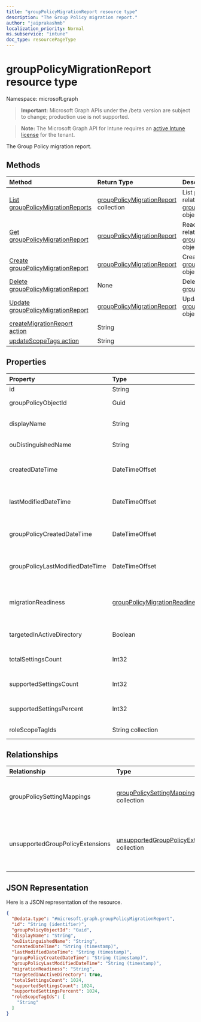 ```yaml
---
title: "groupPolicyMigrationReport resource type"
description: "The Group Policy migration report."
author: "jaiprakashmb"
localization_priority: Normal
ms.subservice: "intune"
doc_type: resourcePageType
---
```


# groupPolicyMigrationReport resource type

Namespace: microsoft.graph

> **Important:** Microsoft Graph APIs under the /beta version are subject to change; production use is not supported.

> **Note:** The Microsoft Graph API for Intune requires an [active Intune license](https://go.microsoft.com/fwlink/?linkid=839381) for the tenant.

The Group Policy migration report.

## Methods
|Method|Return Type|Description|
|:---|:---|:---|
|[List groupPolicyMigrationReports](../api/intune-gpanalyticsservice-grouppolicymigrationreport-list.md)|[groupPolicyMigrationReport](../resources/intune-gpanalyticsservice-grouppolicymigrationreport.md) collection|List properties and relationships of the [groupPolicyMigrationReport](../resources/intune-gpanalyticsservice-grouppolicymigrationreport.md) objects.|
|[Get groupPolicyMigrationReport](../api/intune-gpanalyticsservice-grouppolicymigrationreport-get.md)|[groupPolicyMigrationReport](../resources/intune-gpanalyticsservice-grouppolicymigrationreport.md)|Read properties and relationships of the [groupPolicyMigrationReport](../resources/intune-gpanalyticsservice-grouppolicymigrationreport.md) object.|
|[Create groupPolicyMigrationReport](../api/intune-gpanalyticsservice-grouppolicymigrationreport-create.md)|[groupPolicyMigrationReport](../resources/intune-gpanalyticsservice-grouppolicymigrationreport.md)|Create a new [groupPolicyMigrationReport](../resources/intune-gpanalyticsservice-grouppolicymigrationreport.md) object.|
|[Delete groupPolicyMigrationReport](../api/intune-gpanalyticsservice-grouppolicymigrationreport-delete.md)|None|Deletes a [groupPolicyMigrationReport](../resources/intune-gpanalyticsservice-grouppolicymigrationreport.md).|
|[Update groupPolicyMigrationReport](../api/intune-gpanalyticsservice-grouppolicymigrationreport-update.md)|[groupPolicyMigrationReport](../resources/intune-gpanalyticsservice-grouppolicymigrationreport.md)|Update the properties of a [groupPolicyMigrationReport](../resources/intune-gpanalyticsservice-grouppolicymigrationreport.md) object.|
|[createMigrationReport action](../api/intune-gpanalyticsservice-grouppolicymigrationreport-createmigrationreport.md)|String||
|[updateScopeTags action](../api/intune-gpanalyticsservice-grouppolicymigrationreport-updatescopetags.md)|String||

## Properties
|Property|Type|Description|
|:---|:---|:---|
|id|String||
|groupPolicyObjectId|Guid|The Group Policy Object GUID from GPO Xml content|
|displayName|String|The name of Group Policy Object from the GPO Xml Content|
|ouDistinguishedName|String|The distinguished name of the OU.|
|createdDateTime|DateTimeOffset|The date and time at which the GroupPolicyMigrationReport was created.|
|lastModifiedDateTime|DateTimeOffset|The date and time at which the GroupPolicyMigrationReport was last modified.|
|groupPolicyCreatedDateTime|DateTimeOffset|The date and time at which the GroupPolicyMigrationReport was created.|
|groupPolicyLastModifiedDateTime|DateTimeOffset|The date and time at which the GroupPolicyMigrationReport was last modified.|
|migrationReadiness|[groupPolicyMigrationReadiness](../resources/intune-gpanalyticsservice-grouppolicymigrationreadiness.md)|The Intune coverage for the associated Group Policy Object file. Possible values are: `none`, `partial`, `complete`, `error`, `notApplicable`.|
|targetedInActiveDirectory|Boolean|The Targeted in AD property from GPO Xml Content|
|totalSettingsCount|Int32|The total number of Group Policy Settings from GPO file.|
|supportedSettingsCount|Int32|The number of Group Policy Settings supported by Intune.|
|supportedSettingsPercent|Int32|The Percentage of Group Policy Settings supported by Intune.|
|roleScopeTagIds|String collection|The list of scope tags for the configuration.|

## Relationships
|Relationship|Type|Description|
|:---|:---|:---|
|groupPolicySettingMappings|[groupPolicySettingMapping](../resources/intune-gpanalyticsservice-grouppolicysettingmapping.md) collection|A list of group policy settings to MDM/Intune mappings.|
|unsupportedGroupPolicyExtensions|[unsupportedGroupPolicyExtension](../resources/intune-gpanalyticsservice-unsupportedgrouppolicyextension.md) collection|A list of unsupported group policy extensions inside the Group Policy Object.|

## JSON Representation
Here is a JSON representation of the resource.
<!-- {
  "blockType": "resource",
  "keyProperty": "id",
  "@odata.type": "microsoft.graph.groupPolicyMigrationReport"
}
-->
``` json
{
  "@odata.type": "#microsoft.graph.groupPolicyMigrationReport",
  "id": "String (identifier)",
  "groupPolicyObjectId": "Guid",
  "displayName": "String",
  "ouDistinguishedName": "String",
  "createdDateTime": "String (timestamp)",
  "lastModifiedDateTime": "String (timestamp)",
  "groupPolicyCreatedDateTime": "String (timestamp)",
  "groupPolicyLastModifiedDateTime": "String (timestamp)",
  "migrationReadiness": "String",
  "targetedInActiveDirectory": true,
  "totalSettingsCount": 1024,
  "supportedSettingsCount": 1024,
  "supportedSettingsPercent": 1024,
  "roleScopeTagIds": [
    "String"
  ]
}
```